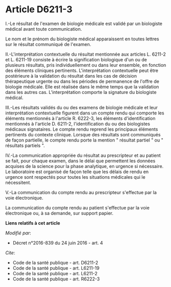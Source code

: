 # Article D6211-3

I.-Le résultat de l'examen de biologie médicale est validé par un biologiste médical avant toute communication. 

Le nom et le prénom du biologiste médical apparaissent en toutes lettres sur le résultat communiqué de l'examen. 

II.-L'interprétation contextuelle du résultat mentionnée aux articles L. 6211-2 et L. 6211-19 consiste à écrire la
signification biologique d'un ou de plusieurs résultats, pris individuellement ou dans leur ensemble, en fonction des
éléments cliniques pertinents. L'interprétation contextuelle peut être postérieure à la validation du résultat dans les cas
de décision thérapeutique urgente ou dans les périodes de permanence de l'offre de biologie médicale. Elle est réalisée dans
le même temps que la validation dans les autres cas. L'interprétation comporte la signature du biologiste médical. 

III.-Les résultats validés du ou des examens de biologie médicale et leur interprétation contextuelle figurent dans un compte
rendu qui comporte les éléments mentionnés à l'article R. 6222-3, les éléments d'identification mentionnés à l'article D.
6211-2, l'identification du ou des biologistes médicaux signataires. Le compte rendu reprend les principaux éléments
pertinents du contexte clinique. Lorsque des résultats sont communiqués de façon partielle, le compte rendu porte la mention
" résultat partiel " ou " résultats partiels ". 

IV.-La communication appropriée du résultat au prescripteur et au patient se fait, pour chaque examen, dans le délai que
permettent les données acquises de la science pour la phase analytique, en urgence si nécessaire. Le laboratoire est organisé
de façon telle que les délais de rendu en urgence sont respectés pour toutes les situations médicales qui le nécessitent. 

V.-La communication du compte rendu au prescripteur s'effectue par la voie électronique. 

La communication du compte rendu au patient s'effectue par la voie électronique ou, à sa demande, sur support papier.

**Liens relatifs à cet article**

_Modifié par_:

  - Décret n°2016-839 du 24 juin 2016 - art. 4

_Cite_:

  - Code de la santé publique - art. D6211-2
  - Code de la santé publique - art. L6211-19
  - Code de la santé publique - art. L6211-2
  - Code de la santé publique - art. R6222-3
